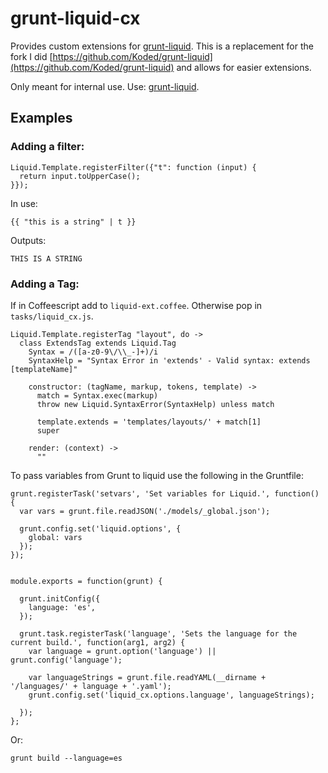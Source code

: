 # grunt-liquid-cx

Provides custom extensions for [grunt-liquid](https://github.com/sirlantis/grunt-liquid).  This is a replacement for the fork I did [https://github.com/Koded/grunt-liquid](https://github.com/Koded/grunt-liquid) and allows for easier extensions.

Only meant for internal use.  Use: [grunt-liquid](https://github.com/sirlantis/grunt-liquid).

## Examples

### Adding a filter:

```
Liquid.Template.registerFilter({"t": function (input) {
  return input.toUpperCase();
}});
```

In use:

```
{{ "this is a string" | t }}
```

Outputs:

```
THIS IS A STRING
```

### Adding a Tag:

If in Coffeescript add to `liquid-ext.coffee`.  Otherwise pop in `tasks/liquid_cx.js`.


```
Liquid.Template.registerTag "layout", do ->
  class ExtendsTag extends Liquid.Tag
    Syntax = /([a-z0-9\/\\_-]+)/i
    SyntaxHelp = "Syntax Error in 'extends' - Valid syntax: extends [templateName]"

    constructor: (tagName, markup, tokens, template) ->
      match = Syntax.exec(markup)
      throw new Liquid.SyntaxError(SyntaxHelp) unless match

      template.extends = 'templates/layouts/' + match[1]
      super

    render: (context) ->
      ""
```

To pass variables from Grunt to liquid use the following in the Gruntfile:

```
grunt.registerTask('setvars', 'Set variables for Liquid.', function() {
  var vars = grunt.file.readJSON('./models/_global.json');

  grunt.config.set('liquid.options', {
    global: vars
  });
});
```

```

module.exports = function(grunt) {

  grunt.initConfig({
    language: 'es',
  });

  grunt.task.registerTask('language', 'Sets the language for the current build.', function(arg1, arg2) {
    var language = grunt.option('language') || grunt.config('language');

    var languageStrings = grunt.file.readYAML(__dirname + '/languages/' + language + '.yaml');
    grunt.config.set('liquid_cx.options.language', languageStrings);

  });
};
```

Or:

```
grunt build --language=es
```